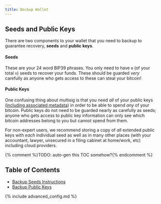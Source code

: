 ```yaml
---
title: Backup Wallet
---
```


## Seeds and Public Keys
There are two components to your wallet that you need to backup to guarantee recovery, **seeds** and **public keys**.

#### Seeds
These are your 24 word BIP39 phrases.
You only need to have `m` (of your total `n`) seeds to recover your funds.
These should be guarded *very* carefully as anyone who gets access to these can steal your bitcoin!

#### Public Keys
One confusing thing about multisig is that you need *all* of your public keys ([including associated metadata](/backup-wallet/public-keys-advanced#extended-public-key-info)) in order to be able to spend *any* of your bitcoin.
Public keys do not need to be guarded nearly as carefully as seeds; anyone who gets access to public key information can only see which bitcoin addresses belong to you but cannot spend from them.

For non-expert users, we recommend storing a copy of *all* extended public keys with *each* individual seed as well as in many other places (with your accountant, lawyer, unsecured in a filing cabinet at home/work, etc) including cloud providers.

{% comment %}TODO: auto-gen this TOC somehow?{% endcomment %}
## Table of Contents
* [Backup Seeds Instructions](/backup-wallet/seeds)
* [Backup Public Keys](/backup-wallet/public-keys)

{% include advanced_config.md %}
